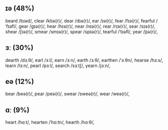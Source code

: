 ## ɪə (48%)
beard /bɪəd/, clear /klɪə(r)/, dear /dɪə(r)/, ear /ɪə(r)/, fear /fɪə(r)/, fearful /ˈfɪəfl/, gear /ɡɪə(r)/, hear /hɪə(r)/, near /nɪə(r)/, rear /rɪə(r)/, sear /sɪə(r)/, shear /ʃɪə(r)/, smear /smɪə(r)/, spear /spɪə(r)/, tearful /ˈtɪəfl/, year /jɪə(r)/, 
## ɜː (30%)
dearth /dɜːθ/, earl /ɜːl/, earn /ɜːn/, earth /ɜːθ/, earthen /ˈɜːθn/, hearse /hɜːs/, learn /lɜːn/, pearl /pɜːl/, search /sɜːtʃ/, yearn /jɜːn/, 
## eə (12%)
bear /beə(r)/, pear /peə(r)/, swear /sweə(r)/, wear /weə(r)/, 
## ɑː (9%)
heart /hɑːt/, hearten /ˈhɑːtn/, hearth /hɑːθ/, 
